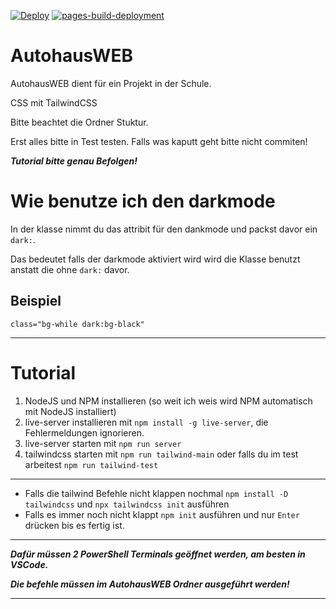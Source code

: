 [![Deploy](https://github.com/leonseemann/AutohausWEB/actions/workflows/main.yml/badge.svg)](https://github.com/leonseemann/AutohausWEB/actions/workflows/main.yml) 
[![pages-build-deployment](https://github.com/leonseemann/AutohausWEB/actions/workflows/pages/pages-build-deployment/badge.svg)](https://github.com/leonseemann/AutohausWEB/actions/workflows/pages/pages-build-deployment)

# AutohausWEB

AutohausWEB dient für ein Projekt in der Schule.

CSS mit TailwindCSS

Bitte beachtet die Ordner Stuktur.

Erst alles bitte in Test testen.
Falls was kaputt geht bitte nicht commiten!

***Tutorial bitte genau Befolgen!***

# Wie benutze ich den darkmode

In der klasse nimmt du das attribit für den dankmode und packst davor ein ```dark:```.

Das bedeutet falls der darkmode aktiviert wird wird die Klasse benutzt anstatt die ohne ```dark:``` davor.

## Beispiel

```class="bg-while dark:bg-black"```
 
***
 
# Tutorial

1. NodeJS und NPM installieren (so weit ich weis wird NPM automatisch mit NodeJS installiert)
2. live-server installieren mit ```npm install -g live-server```, die Fehlermeldungen ignorieren.
3. live-server starten mit ```npm run server```
4. tailwindcss starten mit ```npm run tailwind-main``` oder falls du im test arbeitest ```npm run tailwind-test```

***

- Falls die tailwind Befehle nicht klappen nochmal ```npm install -D tailwindcss``` und ```npx tailwindcss init``` ausführen
- Falls es immer noch nicht klappt ```npm init``` ausführen und nur ```Enter``` drücken bis es fertig ist. 

***
***Dafür müssen 2 PowerShell Terminals geöffnet werden, am besten in VSCode.***

***Die befehle müssen im AutohausWEB Ordner ausgeführt werden!***
***
